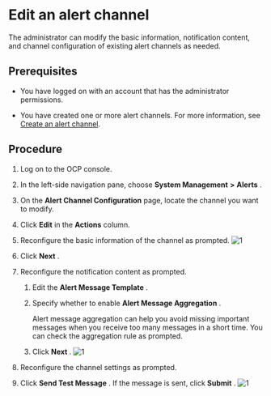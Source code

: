 Edit an alert channel
==========================================

The administrator can modify the basic information, notification content, and channel configuration of existing alert channels as needed.

Prerequisites
----------------------------------

* You have logged on with an account that has the administrator permissions.



* You have created one or more alert channels. For more information, see [Create an alert channel](../9.use-alert-management/8.create-alarm-channel.md).






Procedure
------------------------------

1. Log on to the OCP console.



2. In the left-side navigation pane, choose **System Management** **\>** **Alerts** .



3. On the **Alert Channel Configuration** page, locate the channel you want to modify.



4. Click **Edit** in the **Actions** column.



5. Reconfigure the basic information of the channel as prompted.
   ![1](https://help-static-aliyun-doc.aliyuncs.com/assets/img/en-US/5314306461/p384373.png)



6. Click **Next** .



7. Reconfigure the notification content as prompted.

   1. Edit the **Alert Message Template** .



   2. Specify whether to enable **Alert Message Aggregation** .

      Alert message aggregation can help you avoid missing important messages when you receive too many messages in a short time. You can check the aggregation rule as prompted.


   3. Click **Next** .
   ![1](https://help-static-aliyun-doc.aliyuncs.com/assets/img/en-US/6314306461/p384380.png)






8. Reconfigure the channel settings as prompted.



9.  Click **Send Test Message** . If the message is sent, click **Submit** .
    ![1](https://help-static-aliyun-doc.aliyuncs.com/assets/img/en-US/6314306461/p384384.png)
